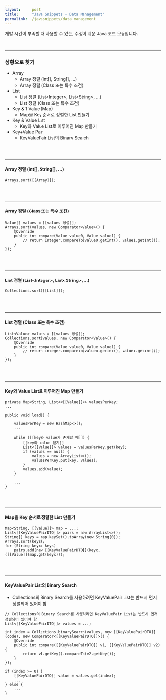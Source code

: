 ```yaml
---
layout:     post
title:      "Java Snippets - Data Management"
permalink:  /javasnippets/data_management
---
```


개발 시간이 부족할 때 사용할 수 있는, 수정이 쉬운 Java 코드 모음입니다.

<br/>

---
### **상황으로 찾기**
* Array
  * Array 정렬 (int[], String[], ...)
  * Array 정렬 (Class 또는 특수 조건)
* List
  * List 정렬 (List\<Integer\>, List\<String\>, ...)
  * List 정렬 (Class 또는 특수 조건)
* Key & 1 Value (Map)
  * Map을 Key 순서로 정렬한 List 만들기
* Key & Value List
  * Key와 Value List로 이루어진 Map 만들기
* Key+Value Pair
  * KeyValuePair List의 Binary Search

<br/>
<br/>

---
#### **Array 정렬 (int[], String[], ...)**

```
Arrays.sort([[Array]]);
```

<br/>
<br/>

---
#### **Array 정렬 (Class 또는 특수 조건)**

```
Value[] values = [[values 생성]];
Arrays.sort(values, new Comparator<Value>() {
	@Override
	public int compare(Value value0, Value value1) {
		// return Integer.compareTo(value0.getInt(), value1.getInt());
	}
});
```

<br/>
<br/>

---
#### **List 정렬 (List\<Integer\>, List\<String\>, ...)**

```
Collections.sort([[List]]);
```

<br/>
<br/>

---
#### **List 정렬 (Class 또는 특수 조건)**

```
List<Value> values = [[values 생성]];
Collections.sort(values, new Comparator<Value>() {
	@Override
	public int compare(Value value0, Value value1) {
		// return Integer.compareTo(value0.getInt(), value1.getInt());
	}
});
```

<br/>
<br/>

---
#### **Key와 Value List로 이루어진 Map 만들기**

```
private Map<String, List<<[[Value]]>> valuesPerKey;
...

public void load() {

	valuesPerKey = new HashMap<>();
	...
	
	while ([[key와 value가 존재할 때]]) {
		[[key와 value 얻기]]
		List<[[Value]]> values = valuesPerKey.get(key);
		if (values == null) {
			values = new ArrayList<>();
			valuesPerKey.put(key, values);
		}
		values.add(value);
	}
	
	...
}
```

<br/>
<br/>

---
#### **Map을 Key 순서로 정렬한 List 만들기**

```
Map<String, [[Value]]> map = ...;
List<[[KeyValuePairDTO]]> pairs = new ArrayList<>();
String[] keys = map.keySet().toArray(new String[0]);
Arrays.sort(keys);
for (String keyx: keys)
	pairs.add(new [[KeyValuePairDTO]](keyx, ([[Value]])map.get(keyx)));
```

<br/>
<br/>

---
#### **KeyValuePair List의 Binary Search**
* Collections의 Binary Search를 사용하려면 KeyValuePair List는 반드시 먼저 정렬되어 있어야 함

```
// Collections의 Binary Search를 사용하려면 KeyValuePair List는 반드시 먼저 정렬되어 있어야 함
List<[[KeyValuePairDTO]]> values = ...;

int index = Collections.binarySearch(values, new [[KeyValuePairDTO]](code), new Comparator<[[KeyValuePairDTO]]>() {
	@Override
	public int compare([[KeyValuePairDTO]] v1, [[KeyValuePairDTO]] v2) {
		return v1.getKey().compareTo(v2.getKey());
	}
});

if (index >= 0) {
	[[KeyValuePairDTO]] value = values.get(index);
	...
} else {
	...
}
```

<br/>
<br/>

